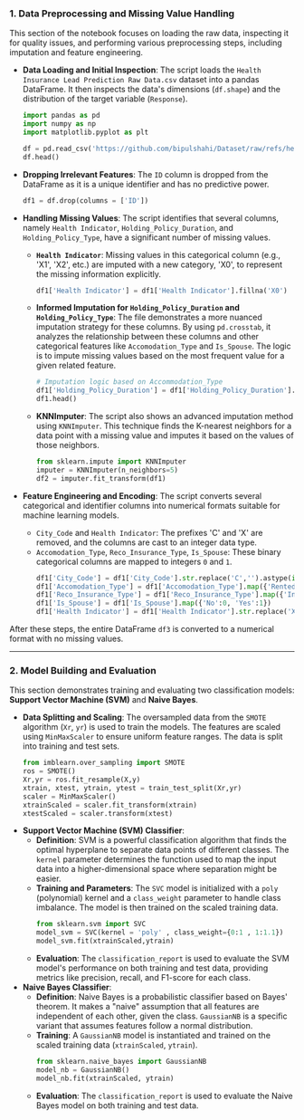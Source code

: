 ### 1\. Data Preprocessing and Missing Value Handling

This section of the notebook focuses on loading the raw data, inspecting it for quality issues, and performing various preprocessing steps, including imputation and feature engineering.

  * **Data Loading and Initial Inspection**: The script loads the `Health Insurance Lead Prediction Raw Data.csv` dataset into a pandas DataFrame. It then inspects the data's dimensions (`df.shape`) and the distribution of the target variable (`Response`).

    ```python
    import pandas as pd
    import numpy as np
    import matplotlib.pyplot as plt

    df = pd.read_csv('https://github.com/bipulshahi/Dataset/raw/refs/heads/main/Health%20Insurance%20Lead%20Prediction%20Raw%20Data.csv')
    df.head()
    ```

  * **Dropping Irrelevant Features**: The `ID` column is dropped from the DataFrame as it is a unique identifier and has no predictive power.

    ```python
    df1 = df.drop(columns = ['ID'])
    ```

  * **Handling Missing Values**: The script identifies that several columns, namely `Health Indicator`, `Holding_Policy_Duration`, and `Holding_Policy_Type`, have a significant number of missing values.

      * **`Health Indicator`**: Missing values in this categorical column (e.g., 'X1', 'X2', etc.) are imputed with a new category, 'X0', to represent the missing information explicitly.
        ```python
        df1['Health Indicator'] = df1['Health Indicator'].fillna('X0')
        ```
      * **Informed Imputation for `Holding_Policy_Duration` and `Holding_Policy_Type`**: The file demonstrates a more nuanced imputation strategy for these columns. By using `pd.crosstab`, it analyzes the relationship between these columns and other categorical features like `Accomodation_Type` and `Is_Spouse`. The logic is to impute missing values based on the most frequent value for a given related feature.
        ```python
        # Imputation logic based on Accommodation_Type
        df1['Holding_Policy_Duration'] = df1['Holding_Policy_Duration'].fillna(df1['Accomodation_Type'].apply(lambda x : 1 if x == 'Rented' else 14))
        df1.head()
        ```
      * **KNNImputer**: The script also shows an advanced imputation method using `KNNImputer`. This technique finds the K-nearest neighbors for a data point with a missing value and imputes it based on the values of those neighbors.
        ```python
        from sklearn.impute import KNNImputer
        imputer = KNNImputer(n_neighbors=5)
        df2 = imputer.fit_transform(df1)
        ```

  * **Feature Engineering and Encoding**: The script converts several categorical and identifier columns into numerical formats suitable for machine learning models.

      * `City_Code` and `Health Indicator`: The prefixes 'C' and 'X' are removed, and the columns are cast to an integer data type.
      * `Accomodation_Type`, `Reco_Insurance_Type`, `Is_Spouse`: These binary categorical columns are mapped to integers `0` and `1`.
        ```python
        df1['City_Code'] = df1['City_Code'].str.replace('C','').astype(int)
        df1['Accomodation_Type'] = df1['Accomodation_Type'].map({'Rented':0, 'Owned':1})
        df1['Reco_Insurance_Type'] = df1['Reco_Insurance_Type'].map({'Individual':0, 'Joint':1})
        df1['Is_Spouse'] = df1['Is_Spouse'].map({'No':0, 'Yes':1})
        df1['Health Indicator'] = df1['Health Indicator'].str.replace('X','').astype(int)
        ```

After these steps, the entire DataFrame `df3` is converted to a numerical format with no missing values.

-----

### 2\. Model Building and Evaluation

This section demonstrates training and evaluating two classification models: **Support Vector Machine (SVM)** and **Naive Bayes**.

  * **Data Splitting and Scaling**: The oversampled data from the `SMOTE` algorithm (`Xr`, `yr`) is used to train the models. The features are scaled using `MinMaxScaler` to ensure uniform feature ranges. The data is split into training and test sets.
    ```python
    from imblearn.over_sampling import SMOTE
    ros = SMOTE()
    Xr,yr = ros.fit_resample(X,y)
    xtrain, xtest, ytrain, ytest = train_test_split(Xr,yr)
    scaler = MinMaxScaler()
    xtrainScaled = scaler.fit_transform(xtrain)
    xtestScaled = scaler.transform(xtest)
    ```
  * **Support Vector Machine (SVM) Classifier**:
      * **Definition**: SVM is a powerful classification algorithm that finds the optimal hyperplane to separate data points of different classes. The `kernel` parameter determines the function used to map the input data into a higher-dimensional space where separation might be easier.
      * **Training and Parameters**: The `SVC` model is initialized with a `poly` (polynomial) kernel and a `class_weight` parameter to handle class imbalance. The model is then trained on the scaled training data.
        ```python
        from sklearn.svm import SVC
        model_svm = SVC(kernel = 'poly' , class_weight={0:1 , 1:1.1})
        model_svm.fit(xtrainScaled,ytrain)
        ```
      * **Evaluation**: The `classification_report` is used to evaluate the SVM model's performance on both training and test data, providing metrics like precision, recall, and F1-score for each class.
  * **Naive Bayes Classifier**:
      * **Definition**: Naive Bayes is a probabilistic classifier based on Bayes' theorem. It makes a "naive" assumption that all features are independent of each other, given the class. `GaussianNB` is a specific variant that assumes features follow a normal distribution.
      * **Training**: A `GaussianNB` model is instantiated and trained on the scaled training data (`xtrainScaled`, `ytrain`).
        ```python
        from sklearn.naive_bayes import GaussianNB
        model_nb = GaussianNB()
        model_nb.fit(xtrainScaled, ytrain)
        ```
      * **Evaluation**: The `classification_report` is used to evaluate the Naive Bayes model on both training and test data.
